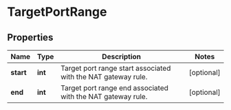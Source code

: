 # TargetPortRange

## Properties
| Name | Type | Description | Notes |
| ------------ | ------------- | ------------- | ------------- |
| **start** | **int** | Target port range start associated with the NAT gateway rule. | [optional]  |
| **end** | **int** | Target port range end associated with the NAT gateway rule. | [optional]  |


